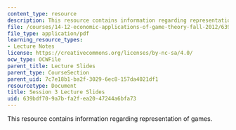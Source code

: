 ```yaml
---
content_type: resource
description: This resource contains information regarding representation of games.
file: /courses/14-12-economic-applications-of-game-theory-fall-2012/639bdf709a7bfa2fea2047244a6bfa73_MIT14_12F12_slides3.pdf
file_type: application/pdf
learning_resource_types:
- Lecture Notes
license: https://creativecommons.org/licenses/by-nc-sa/4.0/
ocw_type: OCWFile
parent_title: Lecture Slides
parent_type: CourseSection
parent_uid: 7c7e18b1-ba2f-3029-6ec8-157da4021df1
resourcetype: Document
title: Session 3 Lecture Slides
uid: 639bdf70-9a7b-fa2f-ea20-47244a6bfa73
---
```

This resource contains information regarding representation of games.